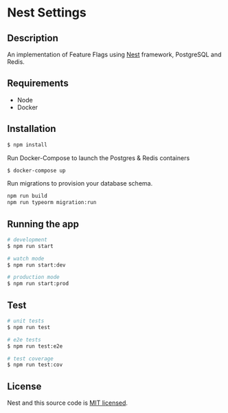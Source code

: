 # Nest Settings
## Description

An implementation of Feature Flags using [Nest](https://github.com/nestjs/nest) framework, PostgreSQL and Redis.

## Requirements
- Node
- Docker
## Installation

```bash
$ npm install
```

Run Docker-Compose to launch the Postgres & Redis containers

``` bash
$ docker-compose up
```

Run migrations to provision your database schema.

``` bash
npm run build
npm run typeorm migration:run
```

## Running the app

```bash
# development
$ npm run start

# watch mode
$ npm run start:dev

# production mode
$ npm run start:prod
```

## Test

```bash
# unit tests
$ npm run test

# e2e tests
$ npm run test:e2e

# test coverage
$ npm run test:cov
```

## License

Nest and this source code is [MIT licensed](LICENSE).
